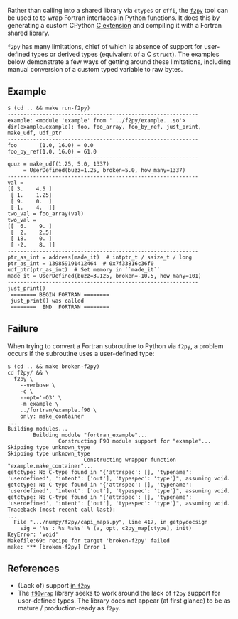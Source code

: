 Rather than calling into a shared library via `ctypes` or
`cffi`, the [`f2py`][1] tool can be used to to wrap Fortran
interfaces in Python functions. It does this by generating
a custom CPython [C extension][2] and compiling it with a
Fortran shared library.

`f2py` has many limitations, chief of which is absence of support
for user-defined types or derived types (equivalent of a C `struct`).
The examples below demonstrate a few ways of getting around these
limitations, including manual conversion of a custom typed variable
to raw bytes.

## Example

```
$ (cd .. && make run-f2py)
------------------------------------------------------------
example: <module 'example' from '.../f2py/example...so'>
dir(example.example): foo, foo_array, foo_by_ref, just_print, make_udf, udf_ptr
------------------------------------------------------------
foo       (1.0, 16.0) = 0.0
foo_by_ref(1.0, 16.0) = 61.0
------------------------------------------------------------
quuz = make_udf(1.25, 5.0, 1337)
     = UserDefined(buzz=1.25, broken=5.0, how_many=1337)
------------------------------------------------------------
val =
[[ 3.    4.5 ]
 [ 1.    1.25]
 [ 9.    0.  ]
 [-1.    4.  ]]
two_val = foo_array(val)
two_val =
[[  6.    9. ]
 [  2.    2.5]
 [ 18.    0. ]
 [ -2.    8. ]]
------------------------------------------------------------
ptr_as_int = address(made_it)  # intptr_t / ssize_t / long
ptr_as_int = 139859191412464  # 0x7f33816c36f0
udf_ptr(ptr_as_int)  # Set memory in ``made_it``
made_it = UserDefined(buzz=3.125, broken=-10.5, how_many=101)
------------------------------------------------------------
just_print()
 ======== BEGIN FORTRAN ========
 just_print() was called
 ========  END  FORTRAN ========
```

## Failure

When trying to convert a Fortran subroutine to Python via `f2py`, a
problem occurs if the subroutine uses a user-defined type:

```
$ (cd .. && make broken-f2py)
cd f2py/ && \
  f2py \
    --verbose \
    -c \
    --opt='-O3' \
    -m example \
    ../fortran/example.f90 \
    only: make_container
...
Building modules...
        Building module "fortran_example"...
                Constructing F90 module support for "example"...
Skipping type unknown_type
Skipping type unknown_type
                        Constructing wrapper function "example.make_container"...
getctype: No C-type found in "{'attrspec': [], 'typename': 'userdefined', 'intent': ['out'], 'typespec': 'type'}", assuming void.
getctype: No C-type found in "{'attrspec': [], 'typename': 'userdefined', 'intent': ['out'], 'typespec': 'type'}", assuming void.
getctype: No C-type found in "{'attrspec': [], 'typename': 'userdefined', 'intent': ['out'], 'typespec': 'type'}", assuming void.
Traceback (most recent call last):
...
  File ".../numpy/f2py/capi_maps.py", line 417, in getpydocsign
    sig = '%s : %s %s%s' % (a, opt, c2py_map[ctype], init)
KeyError: 'void'
Makefile:69: recipe for target 'broken-f2py' failed
make: *** [broken-f2py] Error 1
```

## References

- (Lack of) support [in `f2py`][3]
- The [`f90wrap`][4] library seeks to work around the lack of
  `f2py` support for user-defined types. The library does not appear (at
  first glance) to be as mature / production-ready as `f2py`.

[1]: https://docs.scipy.org/doc/numpy/f2py/usage.html
[2]: https://docs.python.org/3.6/extending/extending.html
[3]: https://mail.scipy.org/pipermail/scipy-user/2008-December/018881.html
[4]: https://github.com/jameskermode/f90wrap
